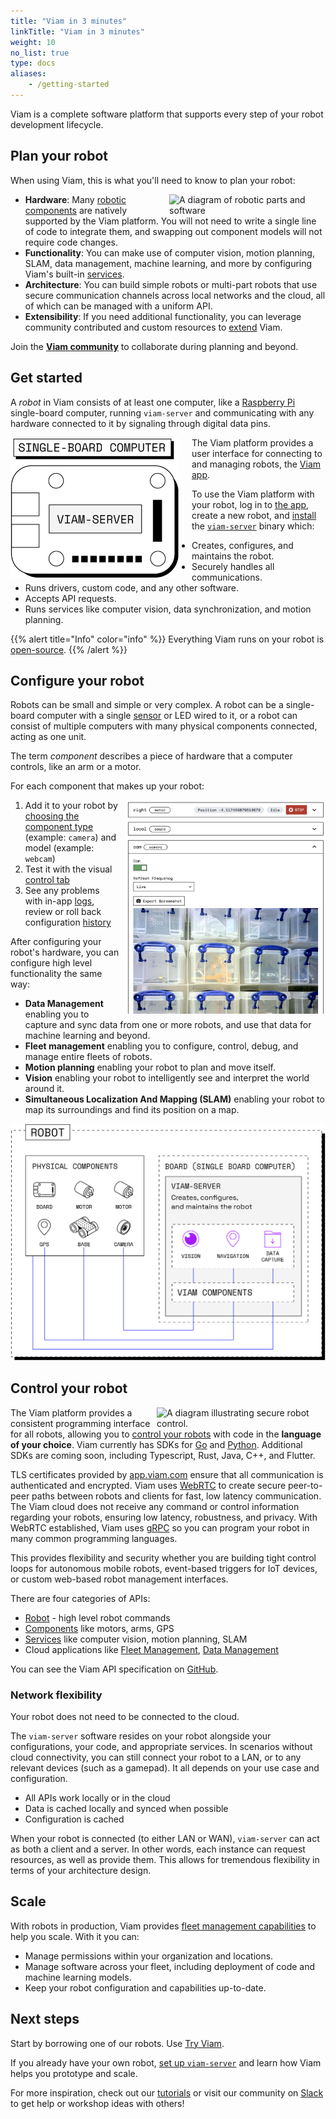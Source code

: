 ```yaml
---
title: "Viam in 3 minutes"
linkTitle: "Viam in 3 minutes"
weight: 10
no_list: true
type: docs
aliases:
    - /getting-started
---
```


Viam is a complete software platform that supports every step of your robot development lifecycle.

## Plan your robot

When using Viam, this is what you'll need to know to plan your robot:

<img src="https://assets-global.website-files.com/62fba5686b6d47fe2a1ed2a6/633d91b848050946efcf0690_viam-overview-illustrations-build.svg" alt="A diagram of robotic parts and software" style="float: right; max-width:250px; display: block; margin: auto auto auto 20px"></img>

- **Hardware**:
Many [robotic components](/components) are natively supported by the Viam platform.
You will not need to write a single line of code to integrate them, and swapping out component models will not require code changes.
- **Functionality**:
You can make use of computer vision, motion planning, SLAM, data management, machine learning, and more by configuring Viam's built-in [services](/services).
- **Architecture**:
You can build simple robots or multi-part robots that use secure communication channels across local networks and the cloud, all of which can be managed with a uniform API.
- **Extensibility**: If you need additional functionality, you can leverage community contributed and custom resources to [extend](/program/extend) Viam.

Join the [**Viam community**](https://join.slack.com/t/viamrobotics/shared_invite/zt-1f5xf1qk5-TECJc1MIY1MW0d6ZCg~Wnw) to collaborate during planning and beyond.

## Get started

A *robot* in Viam consists of at least one computer, like a [Raspberry Pi](https://www.raspberrypi.com/documentation/computers/raspberry-pi.html) single-board computer, running `viam-server` and communicating with any hardware connected to it by signaling through digital data pins.

<img src="img/board-viam-server.png" alt="A diagram of a single-board computer running viam-server." style="float: left; max-width:270px; display: block; margin: auto 20px auto auto"></img>

The Viam platform provides a user interface for connecting to and managing robots, the [Viam app](https://app.viam.com/).

To use the Viam platform with your robot, log in to [the app](https://app.viam.com/), create a new robot, and [install](/installation) the [`viam-server`](https://github.com/viamrobotics/rdk) binary which:

- Creates, configures, and maintains the robot.
- Securely handles all communications.
- Runs drivers, custom code, and any other software.
- Accepts API requests.
- Runs services like computer vision, data synchronization, and motion planning.

{{% alert title="Info" color="info" %}}
Everything Viam runs on your robot is [open-source](https://github.com/viamrobotics).
{{% /alert %}}

## Configure your robot

Robots can be small and simple or very complex.
A robot can be a single-board computer with a single [sensor](/components/sensor/) or LED wired to it, or a robot can consist of multiple computers with many physical components connected, acting as one unit.

The term *component* describes a piece of hardware that a computer controls, like an arm or a motor.

For each component that makes up your robot:

<img src="img/test_components.png" alt="Multiple components being tested in the Viam app." style="float: right; max-width:320px; display: block; margin: auto auto auto 10px"></img>

1. Add it to your robot by [choosing the component type](/manage/app-usage/#config) (example: `camera`) and model (example: `webcam`)
2. Test it with the visual [control tab](/manage/app-usage/#control)
3. See any problems with in-app [logs](/manage/app-usage/#logs), review or roll back configuration [history](/manage/app-usage/#history)

After configuring your robot's hardware, you can configure high level functionality the same way:

- **Data Management** enabling you to capture and sync data from one or more robots, and use that data for machine learning and beyond.
- **Fleet management** enabling you to configure, control, debug, and manage entire fleets of robots.
- **Motion planning** enabling your robot to plan and move itself.
- **Vision** enabling your robot to intelligently see and interpret the world around it.
- **Simultaneous Localization And Mapping (SLAM)** enabling your robot to map its surroundings and find its position on a map.

![Robot components](img/robot-components.png)

## Control your robot

<img src="https://assets-global.website-files.com/62fba5686b6d47fe2a1ed2a6/63334e5e19a68d329b1c5b0e_viam-overview-illustrations-manage.svg" alt="A diagram illustrating secure robot control." style="float: right; max-width:270px; display: block; margin: auto auto auto auto"></img>

The Viam platform provides a consistent programming interface for all robots, allowing you to [control your robots](/program/sdk-as-client/) with code in the **language of your choice**.
Viam currently has SDKs for [Go](https://pkg.go.dev/go.viam.com/rdk) and [Python](https://python.viam.dev/).
Additional SDKs are coming soon, including Typescript, Rust, Java, C++, and Flutter.

TLS certificates provided by [app.viam.com](https://app.viam.com) ensure that all communication is authenticated and encrypted.
Viam uses [WebRTC](https://webrtc.org/) to create secure peer-to-peer paths between robots and clients for fast, low latency communication.
The Viam cloud does not receive any command or control information regarding your robots, ensuring low latency, robustness, and privacy.
With WebRTC established, Viam uses [gRPC](https://grpc.io/) so you can program your robot in many common programming languages.

This provides flexibility and security whether you are building tight control loops for autonomous mobile robots, event-based triggers for IoT devices, or custom web-based robot management interfaces.

There are four categories of APIs:

- [Robot](/services/robot-service/) - high level robot commands
- [Components](/components) like motors, arms, GPS
- [Services](/services) like computer vision, motion planning, SLAM
- Cloud applications like [Fleet Management](/manage/fleet-management), [Data Management](/manage/data-management)

You can see the Viam API specification on [GitHub](https://github.com/viamrobotics/api).

### Network flexibility

Your robot does not need to be connected to the cloud.

The `viam-server` software resides on your robot alongside your configurations, your code, and appropriate services.
In scenarios without cloud connectivity, you can still connect your robot to a LAN, or to any relevant devices (such as a gamepad).
It all depends on your use case and configuration.

- All APIs work locally or in the cloud
- Data is cached locally and synced when possible
- Configuration is cached

When your robot is connected (to either LAN or WAN), `viam-server` can act as both a client and a server.
In other words, each instance can request resources, as well as provide them.
This allows for tremendous flexibility in terms of your architecture design.

## Scale

With robots in production, Viam provides [fleet management capabilities](/manage/fleet-management/) to help you scale.
With it you can:

- Manage permissions within your organization and locations.
- Manage software across your fleet, including deployment of code and machine learning models.
- Keep your robot configuration and capabilities up-to-date.

## Next steps

Start by borrowing one of our robots.
Use [Try Viam](/try-viam/).

If you already have your own robot, [set up `viam-server`](/installation/) and learn how Viam helps you prototype and scale.

For more inspiration, check out our [tutorials](/tutorials) or visit our community on [Slack](https://join.slack.com/t/viamrobotics/shared_invite/zt-1f5xf1qk5-TECJc1MIY1MW0d6ZCg~Wnw/) to get help or workshop ideas with others!

